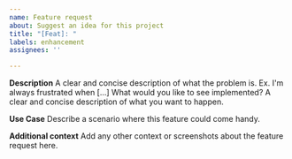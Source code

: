 ```yaml
---
name: Feature request
about: Suggest an idea for this project
title: "[Feat]: "
labels: enhancement
assignees: ''

---
```


**Description**
A clear and concise description of what the problem is. Ex. I'm always frustrated when [...]
What would you like to see implemented? A clear and concise description of what you want to happen.

**Use Case**
Describe a scenario where this feature could come handy.

**Additional context**
Add any other context or screenshots about the feature request here.